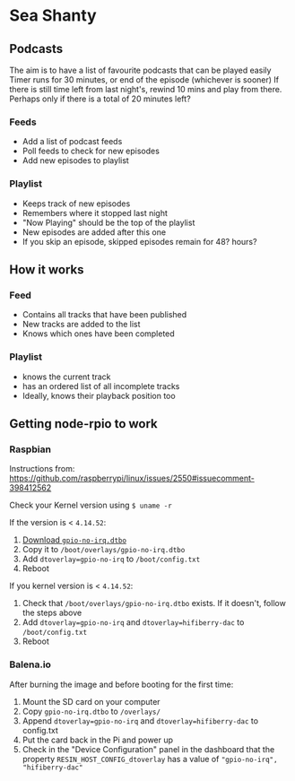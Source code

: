 # Sea Shanty

## Podcasts
The aim is to have a list of favourite podcasts that can be played easily
Timer runs for 30 minutes, or end of the episode (whichever is sooner)
If there is still time left from last night's, rewind 10 mins and play from there. Perhaps only if there is a total of 20 minutes left?

### Feeds
- Add a list of podcast feeds
- Poll feeds to check for new episodes
- Add new episodes to playlist

### Playlist
- Keeps track of new episodes
- Remembers where it stopped last night
- "Now Playing" should be the top of the playlist
- New episodes are added after this one
- If you skip an episode, skipped episodes remain for 48? hours?

## How it works

### Feed
- Contains all tracks that have been published
- New tracks are added to the list
- Knows which ones have been completed

### Playlist
- knows the current track
- has an ordered list of all incomplete tracks
- Ideally, knows their playback position too


## Getting node-rpio to work
### Raspbian
Instructions from: https://github.com/raspberrypi/linux/issues/2550#issuecomment-398412562

Check your Kernel version using `$ uname -r`

If the version is < `4.14.52`:
1. [Download `gpio-no-irq.dtbo`](gpio-no-irq.dtbo)
2. Copy it to `/boot/overlays/gpio-no-irq.dtbo`
3. Add `dtoverlay=gpio-no-irq` to `/boot/config.txt`
4. Reboot

If you kernel version is  < `4.14.52`:
1. Check that `/boot/overlays/gpio-no-irq.dtbo` exists. If it doesn't, follow the steps above
2. Add `dtoverlay=gpio-no-irq` and `dtoverlay=hifiberry-dac` to `/boot/config.txt`
3. Reboot


### Balena.io
After burning the image and before booting for the first time:
1. Mount the SD card on your computer 
2. Copy `gpio-no-irq.dtbo` to `/overlays/`
3. Append `dtoverlay=gpio-no-irq` and `dtoverlay=hifiberry-dac` to config.txt
4. Put the card back in the Pi and power up
5. Check in the "Device Configuration" panel in the dashboard that the property `RESIN_HOST_CONFIG_dtoverlay` has a value of `"gpio-no-irq", "hifiberry-dac"`
